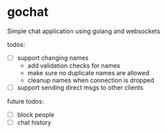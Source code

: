 # gochat
Simple chat application using golang and websockets

todos:

- [ ] support changing names
  - add validation checks for names
  - make sure no duplicate names are allowed
  - cleanup names when connection is dropped
- [ ] support sending direct msgs to other clients

future todos:

- [ ] block people
- [ ] chat history
